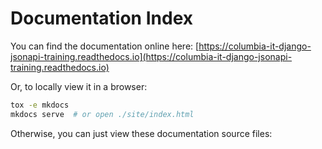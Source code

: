 # Documentation Index

You can find the documentation online here:
[https://columbia-it-django-jsonapi-training.readthedocs.io](https://columbia-it-django-jsonapi-training.readthedocs.io)

Or, to locally view it in a browser:
```bash
tox -e mkdocs
mkdocs serve  # or open ./site/index.html
```

Otherwise, you can just view these documentation source files:


